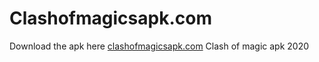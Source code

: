 # Clashofmagicsapk.com
Download the apk
here
<a href="https://clashofmagicsapk.com/">clashofmagicsapk.com</a> Clash of magic apk 2020

